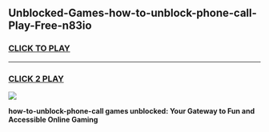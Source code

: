 
## Unblocked-Games-how-to-unblock-phone-call-Play-Free-n83io
<h3>
<a href="https://premium76.site?title=how-to-unblock-phone-call&ref=21A">CLICK TO PLAY</a></h3>
<hr>

<h3>
<a href="https://premium76.site?title=how-to-unblock-phone-call&ref=21A">CLICK 2 PLAY</a>
  
</h3>

<a href="https://premium76.site?title=how-to-unblock-phone-call&ref=21A"><img src="https://clearcache.store/games.png"></a>


**how-to-unblock-phone-call games unblocked: Your Gateway to Fun and Accessible Online Gaming**
